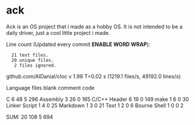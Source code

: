 # ack
Ack is an OS project that i made as a hobby OS. It is not intended to be a daily driver, just a cool little project i made.

Line count (Updated every commit **ENABLE WORD WRAP**):

      21 text files.
      20 unique files.                              
       2 files ignored.

github.com/AlDanial/cloc v 1.98  T=0.02 s (1219.1 files/s, 49192.0 lines/s)

Language                     files          blank        comment           code

C                                6             48              5            296
Assembly                         3             26              0            165
C/C++ Header                     6             19              0            149
make                             1              6              0             30
Linker Script                    1              4              0             25
Markdown                         1              3              0             21
Text                             1              2              0              6
Bourne Shell                     1              0              0              2

SUM:                            20            108              5            694
